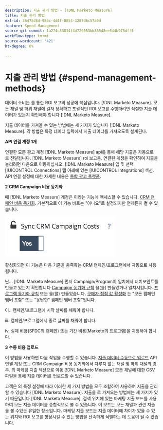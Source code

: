 ```yaml
---
description: 지출 관리 방법 - [!DNL Marketo Measure]
title: 지출 관리 방법
exl-id: 36478d8d-986c-4d4f-8854-3287d6c57a9d
feature: Spend Management
source-git-commit: 1a274c83814f4d729053bb36548ee544b973dff5
workflow-type: tm+mt
source-wordcount: '421'
ht-degree: 0%

---
```


# 지출 관리 방법 {#spend-management-methods}

데이터 소비는 를 통한 ROI 보고의 성공에 핵심입니다. [!DNL Marketo Measure]. 모든 채널 및 하위 채널에 걸쳐 정확하고 포괄적인 ROI 보고를 수행하려면 적절한 지출 데이터가 있는지 확인해야 합니다 [!DNL Marketo Measure].

지출 데이터를 가져올 수 있는 방법에는 세 가지가 있습니다 [!DNL Marketo Measure]. 각 방법은 특정 데이터 입력에서 지출 데이터를 가져오도록 설계된다.

**API 연결 계정 1개**

연결한 모든 광고 계정 [!DNL Marketo Measure] api를 통해 해당 지출은 자동으로 로 전달됩니다. [!DNL Marketo Measure] roi 보고용. 연결된 계정을 확인하여 지출을 늘리려면 다음으로 이동하십시오. [!DNL Marketo Measure] 앱 및 선택 [!UICONTROL Connections] 탭 아래에 있는 [!UICONTROL Integrations] 섹션. API 연결 설정에 대한 자세한 내용은 [통합 광고 플랫폼](/help/api-connections/utilizing-marketo-measures-api-connections/integrated-ad-platforms.md#how-to-connect-ad-platforms).

**2 CRM Campaign 비용 동기화**

매 [!DNL Marketo Measure] 계정은 이라는 기능에 액세스할 수 있습니다. [CRM 캠페인 비용 동기화](/help/marketing-spend/spend-management/crm-campaign-costs.md#availability). 기본적으로 이 기능 비트는 &quot;아니요&quot;로 설정되지만 언제든지 켤 수 있습니다.

![](assets/spend-management-methods-1.png)

활성화되면 이 기능은 다음 기준을 충족하는 CRM 캠페인/프로그램에서 자동으로 사용됩니다.

난... [!DNL Marketo Measure] 먼저 Campaign/Program이 일치에서 터치포인트를 만들고 있는지 확인합니다 [Campaign 동기화 규칙](/help/channel-tracking-and-setup/offline-channels/custom-campaign-sync.md) 을(를) 만들었거나 일치시킵니다. [프로그램 동기화 규칙](/help/marketo-measure-and-marketo/marketo-measure-integrations-with-marketo/marketo-engage-programs-integration.md) 또는 을(를) 만들었습니다. [구매자 접점 값 활성화](/help/channel-tracking-and-setup/offline-channels/legacy-processes/syncing-offline-campaigns.md#how-to-create-a-campaign-and-sync-buyer-touchpoints) 는 &quot;모든 캠페인 멤버 포함&quot; 또는 &quot;응답한&quot; 캠페인 멤버 포함&quot;입니다.

아.. 캠페인/프로그램에 시작 날짜를 채워야 합니다.

iii. 캠페인/프로그램에서 종료 날짜를 채워야 합니다.

iv. 실제 비용(SFDC의 캠페인) 또는 기간 비용(Marketo의 프로그램)을 지정해야 합니다.

**3 수동 비용 업로드**

이 방법을 사용하면 다음 작업을 수행할 수 있습니다. [지출 데이터 수동으로 업로드](/help/marketing-spend/spend-management/marketing-channel-costs.md#uploading-marketing-costs) API 연결 계정 또는 CRM Campaign 비용 동기화에서 다루지 않는 채널 및 하위 채널의 경우. 의 마케팅 지출 섹션으로 이동 [!DNL Marketo Measure] 모든 채널에 대한 CSV 파일을 통해 지출 데이터를 업로드할 수 있습니다.

고객은 의 특정 설정에 따라 이러한 세 가지 방법을 모두 조합하여 사용하여 지출을 관리할 수 있습니다 [!DNL Marketo Measure]. 지출을 로 가져오는 방법에는 세 가지가 있기 때문입니다 [!DNL Marketo Measure], 검색 위치에 있는 마케팅 지출 보드를 사용하여 모든 지출 데이터를 종합적으로 볼 수 있습니다. 이 보드는 모든 채널과 관련 지출을 볼 수있는 유일한 장소입니다. 마케팅 지출 보드는 지출 데이터에 차이가 있을 수 있는 위치와 ROI 보고를 향상시킬 수 있는 방법을 신속하게 식별하는 데 도움이 될 수 있습니다.
